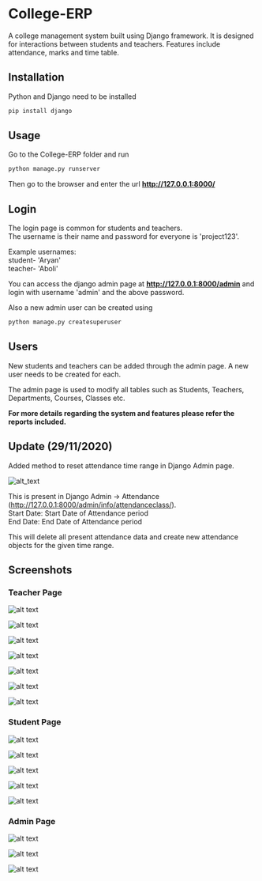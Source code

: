 # College-ERP
A college management system built using Django framework. It is designed for interactions between students and teachers. Features include attendance, marks and time table.

## Installation

Python and Django need to be installed

```bash
pip install django
```

## Usage

Go to the College-ERP folder and run

```bash
python manage.py runserver
```

Then go to the browser and enter the url **http://127.0.0.1:8000/**


## Login

The login page is common for students and teachers.  
The username is their name and password for everyone is 'project123'.  

Example usernames:  
student- 'Aryan'  
teacher- 'Aboli'  

You can access the django admin page at **http://127.0.0.1:8000/admin** and login with username 'admin' and the above password.

Also a new admin user can be created using

```bash
python manage.py createsuperuser
```

## Users

New students and teachers can be added through the admin page. A new user needs to be created for each. 

The admin page is used to modify all tables such as Students, Teachers, Departments, Courses, Classes etc.

**For more details regarding the system and features please refer the reports included.**

## Update (29/11/2020)

Added method to reset attendance time range in Django Admin page.

![alt_text](https://i.imgur.com/0xOWmUZ.png)

This is present in Django Admin -> Attendance (http://127.0.0.1:8000/admin/info/attendanceclass/).  
Start Date: Start Date of Attendance period  
End Date: End Date of Attendance period

This will delete all present attendance data and create new attendance objects for the given time range. 

## Screenshots

### Teacher Page

![alt text](https://imgur.com/pMAoEbG.png)

![alt text](https://imgur.com/ZiQ3RRA.png)

![alt text](https://imgur.com/i025CJW.png)

![alt text](https://imgur.com/HQlLYmC.png)

![alt text](https://imgur.com/j6RyBmU.png)

![alt text](https://imgur.com/xIKEMvQ.png)

![alt text](https://imgur.com/4Rl7Fpv.png)

### Student Page

![alt text](https://imgur.com/isL9cjz.png)

![alt text](https://imgur.com/5pzl7m3.png)

![alt text](https://imgur.com/7zWhHZx.png)

![alt text](https://imgur.com/fu7gxk8.png)

![alt text](https://imgur.com/NZqU268.png)

### Admin Page

![alt text](https://imgur.com/sDvDc9N.png)

![alt text](https://imgur.com/tMKWx6f.png)

![alt text](https://imgur.com/PvCsNeB.png)
